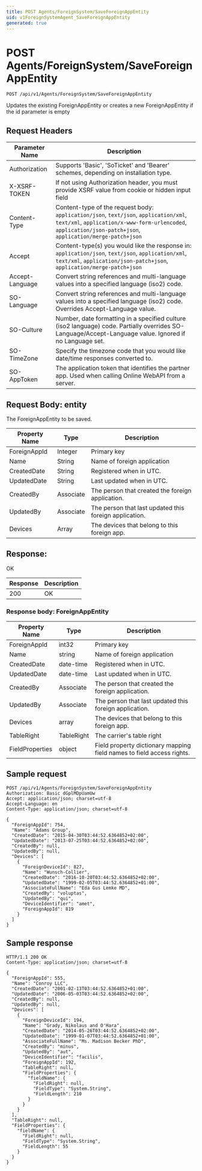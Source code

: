 ```yaml
---
title: POST Agents/ForeignSystem/SaveForeignAppEntity
uid: v1ForeignSystemAgent_SaveForeignAppEntity
generated: true
---
```


# POST Agents/ForeignSystem/SaveForeignAppEntity

```http
POST /api/v1/Agents/ForeignSystem/SaveForeignAppEntity
```

Updates the existing ForeignAppEntity or creates a new ForeignAppEntity if the id parameter is empty








## Request Headers

| Parameter Name | Description |
|----------------|-------------|
| Authorization  | Supports 'Basic', 'SoTicket' and 'Bearer' schemes, depending on installation type. |
| X-XSRF-TOKEN   | If not using Authorization header, you must provide XSRF value from cookie or hidden input field |
| Content-Type | Content-type of the request body: `application/json`, `text/json`, `application/xml`, `text/xml`, `application/x-www-form-urlencoded`, `application/json-patch+json`, `application/merge-patch+json` |
| Accept         | Content-type(s) you would like the response in: `application/json`, `text/json`, `application/xml`, `text/xml`, `application/json-patch+json`, `application/merge-patch+json` |
| Accept-Language | Convert string references and multi-language values into a specified language (iso2) code. |
| SO-Language | Convert string references and multi-language values into a specified language (iso2) code. Overrides Accept-Language value. |
| SO-Culture | Number, date formatting in a specified culture (iso2 language) code. Partially overrides SO-Language/Accept-Language value. Ignored if no Language set. |
| SO-TimeZone | Specify the timezone code that you would like date/time responses converted to. |
| SO-AppToken | The application token that identifies the partner app. Used when calling Online WebAPI from a server. |

## Request Body: entity 

The ForeignAppEntity to be saved. 

| Property Name | Type |  Description |
|----------------|------|--------------|
| ForeignAppId | Integer | Primary key |
| Name | String | Name of foreign application |
| CreatedDate | String | Registered when  in UTC. |
| UpdatedDate | String | Last updated when  in UTC. |
| CreatedBy | Associate | The person that created the foreign application. |
| UpdatedBy | Associate | The person that last updated this foreign application. |
| Devices | Array | The devices that belong to this foreign app. |

## Response:

OK

| Response | Description |
|----------------|-------------|
| 200 | OK |

### Response body: ForeignAppEntity

| Property Name | Type |  Description |
|----------------|------|--------------|
| ForeignAppId | int32 | Primary key |
| Name | string | Name of foreign application |
| CreatedDate | date-time | Registered when  in UTC. |
| UpdatedDate | date-time | Last updated when  in UTC. |
| CreatedBy | Associate | The person that created the foreign application. |
| UpdatedBy | Associate | The person that last updated this foreign application. |
| Devices | array | The devices that belong to this foreign app. |
| TableRight | TableRight | The carrier's table right |
| FieldProperties | object | Field property dictionary mapping field names to field access rights. |

## Sample request

```http!
POST /api/v1/Agents/ForeignSystem/SaveForeignAppEntity
Authorization: Basic dGplMDpUamUw
Accept: application/json; charset=utf-8
Accept-Language: en
Content-Type: application/json; charset=utf-8

{
  "ForeignAppId": 754,
  "Name": "Adams Group",
  "CreatedDate": "2015-04-30T03:44:52.6364852+02:00",
  "UpdatedDate": "2013-07-25T03:44:52.6364852+02:00",
  "CreatedBy": null,
  "UpdatedBy": null,
  "Devices": [
    {
      "ForeignDeviceId": 827,
      "Name": "Wunsch-Collier",
      "CreatedDate": "2016-10-20T03:44:52.6364852+02:00",
      "UpdatedDate": "1999-02-05T03:44:52.6364852+01:00",
      "AssociateFullName": "Eda Gus Lemke MD",
      "CreatedBy": "voluptas",
      "UpdatedBy": "qui",
      "DeviceIdentifier": "amet",
      "ForeignAppId": 819
    }
  ]
}
```

## Sample response

```http_
HTTP/1.1 200 OK
Content-Type: application/json; charset=utf-8

{
  "ForeignAppId": 555,
  "Name": "Conroy LLC",
  "CreatedDate": "2001-02-13T03:44:52.6364852+01:00",
  "UpdatedDate": "2006-05-03T03:44:52.6364852+02:00",
  "CreatedBy": null,
  "UpdatedBy": null,
  "Devices": [
    {
      "ForeignDeviceId": 194,
      "Name": "Grady, Nikolaus and O'Hara",
      "CreatedDate": "2014-05-26T03:44:52.6364852+02:00",
      "UpdatedDate": "1999-01-07T03:44:52.6364852+01:00",
      "AssociateFullName": "Ms. Madison Becker PhD",
      "CreatedBy": "minus",
      "UpdatedBy": "aut",
      "DeviceIdentifier": "facilis",
      "ForeignAppId": 192,
      "TableRight": null,
      "FieldProperties": {
        "fieldName": {
          "FieldRight": null,
          "FieldType": "System.String",
          "FieldLength": 210
        }
      }
    }
  ],
  "TableRight": null,
  "FieldProperties": {
    "fieldName": {
      "FieldRight": null,
      "FieldType": "System.String",
      "FieldLength": 55
    }
  }
}
```